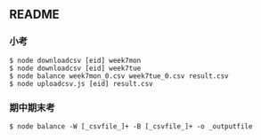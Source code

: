 ## README ##

### 小考 ###

```
$ node downloadcsv [eid] week7mon
$ node downloadcsv [eid] week7tue
$ node balance week7mon_0.csv week7tue_0.csv result.csv
$ node uploadcsv.js [eid] result.csv
```

### 期中期末考 ###

```
$ node balance -W [_csvfile_]+ -B [_csvfile_]+ -o _outputfile
```